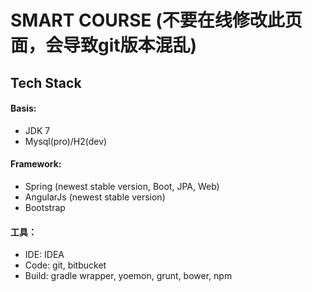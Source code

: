 # SMART COURSE (不要在线修改此页面，会导致git版本混乱)
## Tech Stack
####  Basis:
* JDK 7
* Mysql(pro)/H2(dev)
#### Framework:
* Spring (newest stable version, Boot, JPA, Web)
* AngularJs (newest stable version)
* Bootstrap
#### 工具：
* IDE: IDEA
* Code: git, bitbucket
* Build: gradle wrapper, yoemon, grunt, bower, npm